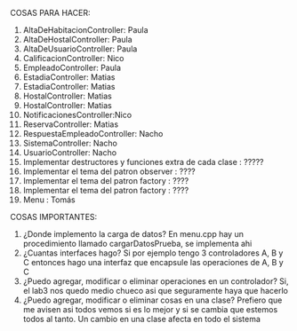 COSAS PARA HACER: 
  1. AltaDeHabitacionController: Paula
  2. AltaDeHostalController: Paula
  3. AltaDeUsuarioController: Paula
  4. CalificacionController: Nico 
  5. EmpleadoController: Paula 
  6. EstadiaController: Matias
  7. EstadiaController: Matias
  8. HostalController: Matias
  9. HostalController: Matias
  10. NotificacionesController:Nico
  11. ReservaController: Matias
  12. RespuestaEmpleadoController: Nacho
  13. SistemaController: Nacho
  14. UsuarioController: Nacho
  15. Implementar destructores y funciones extra de cada clase : ?????
  16. Implementar el tema del patron observer : ????
  17. Implementar el tema del patron factory : ????
  18. Implementar el tema del patron factory : ????
  19. Menu : Tomás

COSAS IMPORTANTES:
  1. ¿Donde implemento la carga de datos? En menu.cpp hay un procedimiento llamado cargarDatosPrueba, se implementa ahi 
  2. ¿Cuantas interfaces hago? Si por ejemplo tengo 3 controladores A, B y C entonces hago una interfaz que encapsule las operaciones de A, B y C
  3. ¿Puedo agregar, modificar o eliminar operaciones en un controlador? Si, el lab3 nos quedo medio chueco asi que seguramente haya que hacerlo
  4. ¿Puedo agregar, modificar o eliminar cosas en una clase? Prefiero que me avisen asi todos vemos si es lo mejor y si se cambia que estemos todos al tanto. Un             cambio en una clase afecta en todo el sistema
